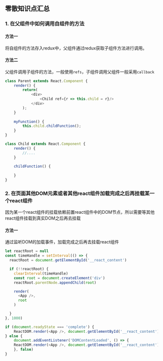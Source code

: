 ## 零散知识点汇总

### 1. 在父组件中如何调用自组件的方法

#### 方法一
将自组件的方法存入redux中，父组件通过redux获取子组件方法进行调用。

#### 方法二
父组件调用子组件的方法，一般使用`refs`，子组件调用父组件一般采用`callback`

``` javascript
class Parent extends React.Component {
    render() {
        return(
            <div>
                <Child ref={r => this.child = r}/>
            </div>
        );
    }
    
    myFunction() {
        this.child.childFunction();
    }
}

class Child extends React.Component {
    render() {
        //....
    }
    
    childFunction() {
    
    }
}
```

### 2. 在页面其他DOM元素或者其他react组件加载完成之后再挂载某一个react组件

因为某一个react组件的挂载依赖前置react组件中的DOM节点，所以需要等其他react组件挂载到真实DOM之后再去挂载

#### 方法一

通过监听DOM的加载事件，加载完成之后再去挂载react组件

``` javascript
let reactRoot = null
const timeHandle = setInterval(() => {
  reactRoot = document.getElementById('__react_content')

  if (!!reactRoot) {
    clearInterval(timeHandle)
    const root = document.createElement('div')
    reactRoot.parentNode.appendChild(root)

    render(
      <App />,
      root
    )

  }
}, 1000)

if (document.readyState === 'complete') {
    ReactDOM.render(<App />, document.getElementById('__react_content'))
} else {
    document.addEventListener('DOMContentLoaded', () => {
    ReactDOM.render(<App />, document.getElementById('__react_content'))
    }, false)
}
```


